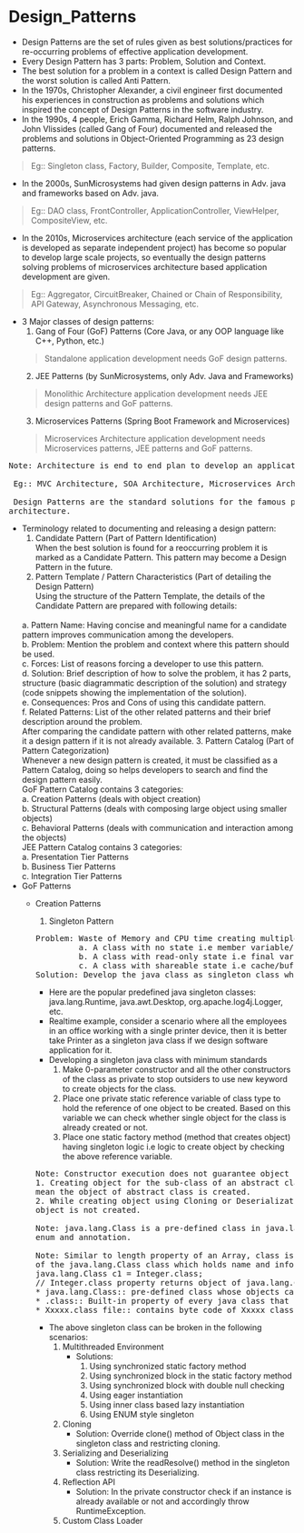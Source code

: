 # Design_Patterns

* Design Patterns are the set of rules given as best solutions/practices for re-occurring problems of effective application 
development.
* Every Design Pattern has 3 parts: Problem, Solution and Context.
* The best solution for a problem in a context is called Design Pattern and the worst solution is called Anti Pattern.
* In the 1970s, Christopher Alexander, a civil engineer first documented his experiences in construction as problems and 
solutions which inspired the concept of Design Patterns in the software industry.
* In the 1990s, 4 people, Erich Gamma, Richard Helm, Ralph Johnson, and John Vlissides (called Gang of Four) documented and
released the problems and solutions in Object-Oriented Programming as 23 design patterns.
> Eg:: Singleton class, Factory, Builder, Composite, Template, etc.
* In the 2000s, SunMicrosystems had given design patterns in Adv. java and frameworks based on Adv. java.
> Eg:: DAO class, FrontController, ApplicationController, ViewHelper, CompositeView, etc.
* In the 2010s, Microservices architecture (each service of the application is developed as separate independent project)
has become so popular to develop large scale projects, so eventually the design patterns solving problems of microservices
architecture based application development are given.
> Eg:: Aggregator, CircuitBreaker, Chained or Chain of Responsibility, API Gateway, Asynchronous Messaging, etc.
* 3 Major classes of design patterns:
  1. Gang of Four (GoF) Patterns (Core Java, or any OOP language like C++, Python, etc.)
  > Standalone application development needs GoF design patterns.
  2. JEE Patterns (by SunMicrosystems, only Adv. Java and Frameworks)
  > Monolithic Architecture application development needs JEE design patterns and GoF patterns.
  3. Microservices Patterns (Spring Boot Framework and Microservices)
  > Microservices Architecture application development needs Microservices patterns, JEE patterns and GoF patterns.
<pre>
Note: Architecture is end to end plan to develop an application involving multiple layers and flow of execution.
<br> Eg:: MVC Architecture, SOA Architecture, Microservices Architecture, etc.
<br> Design Patterns are the standard solutions for the famous problems while developing logics of each layer in an
architecture.
</pre>

* Terminology related to documenting and releasing a design pattern:
  1. Candidate Pattern (Part of Pattern Identification)
  <br> When the best solution is found for a reoccurring problem it is marked as a Candidate Pattern. This pattern may
  become a Design Pattern in the future.
  2. Pattern Template / Pattern Characteristics (Part of detailing the Design Pattern)
  <br> Using the structure of the Pattern Template, the details of the Candidate Pattern are prepared with following 
  details:
  <br>
    a. Pattern Name: Having concise and meaningful name for a candidate pattern improves communication among the 
    developers.<br>
    b. Problem: Mention the problem and context where this pattern should be used.<br>
    c. Forces: List of reasons forcing a developer to use this pattern.<br>
    d. Solution: Brief description of how to solve the problem, it has 2 parts, structure (basic diagrammatic 
    description of the solution) and strategy (code snippets showing the implementation of the solution).<br>
    e. Consequences: Pros and Cons of using this candidate pattern.<br>
    f. Related Patterns: List of the other related patterns and their brief description around the problem.<br>
  After comparing the candidate pattern with other related patterns, make it a design pattern if it is not already
  available.
  3. Pattern Catalog (Part of Pattern Categorization)
  <br> Whenever a new design pattern is created, it must be classified as a Pattern Catalog, doing so helps developers
  to search and find the design pattern easily.
  <br> GoF Pattern Catalog contains 3 categories:
  <br>
    a. Creation Patterns (deals with object creation)<br>
    b. Structural Patterns (deals with composing large object using smaller objects)<br>
    c. Behavioral Patterns (deals with communication and interaction among the objects)
  <br> JEE Pattern Catalog contains 3 categories:
  <br>
    a. Presentation Tier Patterns <br>
    b. Business Tier Patterns <br>
    c. Integration Tier Patterns <br>
* GoF Patterns
  * Creation Patterns
    1. Singleton Pattern
    <pre>
    Problem: Waste of Memory and CPU time creating multiple objects for the following java class type:
             a. A class with no state i.e member variable/ properties/ attributes.
             b. A class with read-only state i.e final variables.
             c. A class with shareable state i.e cache/buffer.
    Solution: Develop the java class as singleton class which allows to create only object in any situation.
    </pre>
    * Here are the popular predefined java singleton classes: java.lang.Runtime, java.awt.Desktop, 
    org.apache.log4j.Logger, etc.
    * Realtime example, consider a scenario where all the employees in an office working with a single printer device,
    then it is better take Printer as a singleton java class if we design software application for it.
    * Developing a singleton java class with minimum standards
      1. Make 0-parameter constructor and all the other constructors of the class as private to stop outsiders to use 
      new keyword to create objects for the class.
      2. Place one private static reference variable of class type to hold the reference of one object to be created.
      Based on this variable we can check whether single object for the class is already created or not.
      3. Place one static factory method (method that creates object) having singleton logic i.e logic to create object
      by checking the above reference variable.
    
    <pre>
    Note: Constructor execution does not guarantee object creation
    1. Creating object for the sub-class of an abstract class calls the constructor of the abstract class which doesn't
    mean the object of abstract class is created.
    2. While creating object using Cloning or Deserialization, the constructor would not be called which doesn't mean
    object is not created.
    
    Note: java.lang.Class is a pre-defined class in java.lang package whose objects can hold given class, interface,
    enum and annotation.
    
    Note: Similar to length property of an Array, class is also a built-in property of every class which returns object
    of the java.lang.Class class which holds name and info of current class
    java.lang.Class c1 = Integer.class;
    // Integer.class property returns object of java.lang.Class class holding information about Integer class.
    * java.lang.Class:: pre-defined class whose objects can hold information of any java class
    * .class:: Built-in property of every java class that returns object of java.lang.Class
    * Xxxxx.class file:: contains byte code of Xxxxx class after compilation.
    </pre>
    
    * The above singleton class can be broken in the following scenarios:
      1. Multithreaded Environment
         * Solutions:
           1. Using synchronized static factory method
           2. Using synchronized block in the static factory method
           3. Using synchronized block with double null checking
           4. Using eager instantiation
           5. Using inner class based lazy instantiation
           6. Using ENUM style singleton
      2. Cloning
         * Solution: Override clone() method of Object class in the singleton class and restricting cloning.
      3. Serializing and Deserializing
         * Solution: Write the readResolve() method in the singleton class restricting its Deserializing.
      4. Reflection API
         * Solution: In the private constructor check if an instance is already available or not and accordingly throw 
         RuntimeException.
      5. Custom Class Loader